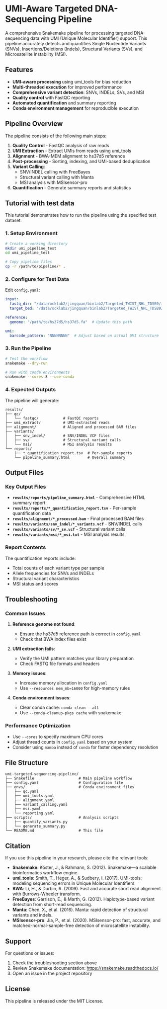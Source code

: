 # UMI-Aware Targeted DNA-Sequencing Pipeline

A comprehensive Snakemake pipeline for processing targeted DNA-sequencing data with UMI (Unique Molecular Identifier) support. This pipeline accurately detects and quantifies Single Nucleotide Variants (SNVs), Insertions/Deletions (Indels), Structural Variants (SVs), and Microsatellite Instability (MSI).

## Features

- **UMI-aware processing** using umi_tools for bias reduction
- **Multi-threaded execution** for improved performance
- **Comprehensive variant detection**: SNVs, INDELs, SVs, and MSI
- **Quality control** with FastQC reporting
- **Automated quantification** and summary reporting
- **Conda environment management** for reproducible execution

## Pipeline Overview

The pipeline consists of the following main steps:

1. **Quality Control** - FastQC analysis of raw reads
2. **UMI Extraction** - Extract UMIs from reads using umi_tools
3. **Alignment** - BWA-MEM alignment to hs37d5 reference
4. **Post-processing** - Sorting, indexing, and UMI-based deduplication
5. **Variant Calling**:
   - SNV/INDEL calling with FreeBayes
   - Structural variant calling with Manta
   - MSI analysis with MSIsensor-pro
6. **Quantification** - Generate summary reports and statistics


## Tutorial with test data

This tutorial demonstrates how to run the pipeline using the specified test dataset.

### 1. Setup Environment

```bash
# Create a working directory
mkdir umi_pipeline_test
cd umi_pipeline_test

# Copy pipeline files
cp -r /path/to/pipeline/* .
```

### 2. Configure for Test Data

Edit `config.yaml`:

```yaml
input:
  fastq_dir: "/data/ocklab2/jingquan/binlab2/Targeted_TWIST_NHL_TDSB9/input_files"
  target_bed: "/data/ocklab2/jingquan/binlab2/Targeted_TWIST_NHL_TDSB9/TWIST_NHL_rev3.bed"

reference:
  genome: "/path/to/hs37d5/hs37d5.fa"  # Update this path

umi:
  barcode_pattern: "NNNNNNNN"  # Adjust based on actual UMI structure
```

### 3. Run the Pipeline

```bash
# Test the workflow
snakemake --dry-run

# Run with conda environments
snakemake --cores 8 --use-conda
```

### 4. Expected Outputs

The pipeline will generate:

```
results/
├── qc/
│   └── fastqc/           # FastQC reports
├── umi_extract/          # UMI-extracted reads
├── alignment/            # Aligned and processed BAM files
├── variants/
│   ├── snv_indel/        # SNV/INDEL VCF files
│   ├── sv/               # Structural variant calls
│   └── msi/              # MSI analysis results
└── reports/
    ├── *_quantification_report.tsv  # Per-sample reports
    └── pipeline_summary.html        # Overall summary
```

## Output Files

### Key Output Files

- **`results/reports/pipeline_summary.html`** - Comprehensive HTML summary report
- **`results/reports/*_quantification_report.tsv`** - Per-sample quantification data
- **`results/alignment/*_processed.bam`** - Final processed BAM files
- **`results/variants/snv_indel/*_variants.vcf`** - SNV/INDEL calls
- **`results/variants/sv/*_sv.vcf`** - Structural variant calls
- **`results/variants/msi/*_msi.txt`** - MSI analysis results

### Report Contents

The quantification reports include:
- Total counts of each variant type per sample
- Allele frequencies for SNVs and INDELs
- Structural variant characteristics
- MSI status and scores

## Troubleshooting

### Common Issues

1. **Reference genome not found**:
   - Ensure the hs37d5 reference path is correct in `config.yaml`
   - Check that BWA index files exist

2. **UMI extraction fails**:
   - Verify the UMI pattern matches your library preparation
   - Check FASTQ file formats and headers

3. **Memory issues**:
   - Increase memory allocation in `config.yaml`
   - Use `--resources mem_mb=16000` for high-memory rules

4. **Conda environment issues**:
   - Clear conda cache: `conda clean --all`
   - Use `--conda-cleanup-pkgs cache` with snakemake

### Performance Optimization

- Use `--cores` to specify maximum CPU cores
- Adjust thread counts in `config.yaml` based on your system
- Consider using `mamba` instead of `conda` for faster dependency resolution

## File Structure

```
umi-targeted-sequencing-pipeline/
├── Snakefile                    # Main pipeline workflow
├── config.yaml                  # Configuration file
├── envs/                        # Conda environment files
│   ├── qc.yaml
│   ├── umi_tools.yaml
│   ├── alignment.yaml
│   ├── variant_calling.yaml
│   ├── msi.yaml
│   └── reporting.yaml
├── scripts/                     # Analysis scripts
│   ├── quantify_variants.py
│   └── generate_summary.py
└── README.md                    # This file
```

## Citation

If you use this pipeline in your research, please cite the relevant tools:

- **Snakemake**: Köster, J., & Rahmann, S. (2012). Snakemake—a scalable bioinformatics workflow engine.
- **umi_tools**: Smith, T., Heger, A., & Sudbery, I. (2017). UMI-tools: modeling sequencing errors in Unique Molecular Identifiers.
- **BWA**: Li, H., & Durbin, R. (2009). Fast and accurate short read alignment with Burrows-Wheeler transform.
- **FreeBayes**: Garrison, E., & Marth, G. (2012). Haplotype-based variant detection from short-read sequencing.
- **Manta**: Chen, X., et al. (2016). Manta: rapid detection of structural variants and indels.
- **MSIsensor-pro**: Jia, P., et al. (2020). MSIsensor-pro: fast, accurate, and matched-normal-sample-free detection of microsatellite instability.

## Support

For questions or issues:
1. Check the troubleshooting section above
2. Review Snakemake documentation: https://snakemake.readthedocs.io/
3. Open an issue in the project repository

## License

This pipeline is released under the MIT License.
